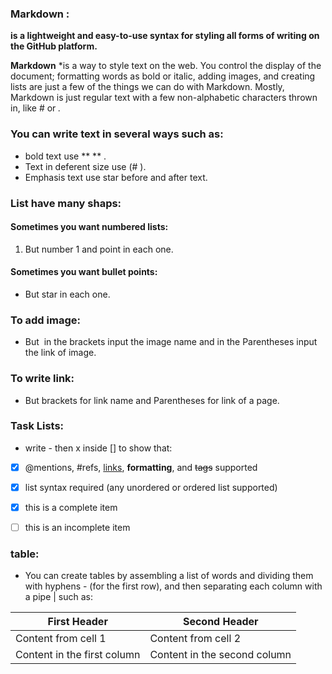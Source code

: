 ### Markdown : 
**is a lightweight and easy-to-use syntax for styling all forms of writing on the GitHub platform.**

**Markdown** *is a way to style text on the web. You control the display of the document; formatting words as bold or italic, adding images, and creating lists are just a few of the things we can do with Markdown. Mostly, Markdown is just regular text with a few non-alphabetic characters thrown in, like # or *.*

### You can write text in several ways such as:
* bold text use ** ** .
* Text in deferent size use (# ).
* Emphasis text use star before and after text.

### List have many shaps:
#### Sometimes you want numbered lists:
1. But number 1 and point in each one.

#### Sometimes you want bullet points:
* But star in each one.


### To add image:
* But ![]() in the brackets input the image name and in the Parentheses input the link of image.


### To write link:
* But []() brackets for link name and Parentheses for link of a page.


### Task Lists:
* write - then x inside [] to show that:

- [x] @mentions, #refs, [links](), **formatting**, and <del>tags</del> supported
- [x] list syntax required (any unordered or ordered list supported)
- [x] this is a complete item
- [ ] this is an incomplete item


### table:
* You can create tables by assembling a list of words and dividing them with hyphens - (for the first row), and then separating each column with a pipe |
such as:

First Header | Second Header
------------ | -------------
Content from cell 1 | Content from cell 2
Content in the first column | Content in the second column


